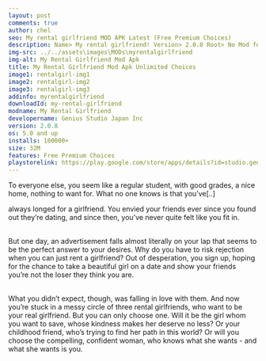 ```yaml
---
layout: post
comments: true
author: chel
seo: My rental girlfriend MOD APK Latest (Free Premium Choices) 
description: Name> My rental girlfriend! Version> 2.0.8 Root> No Mod features> Free Premium Choices Preview Tutorial Install> Install Steps> Download
img-src: ../../assets\images\MODs\myrentalgirlfriend
img-alt: My Rental Girlfriend Mod Apk
title: My Rental Girlfriend Mod Apk Unlimited Choices
image1: rentalgirl-img1
image2: rentalgirl-img2
image3: rentalgirl-img3
addinfo: myrentalgirlfriend
downloadId: my-rental-girlfriend
modname: My Rental Girlfriend
developername: Genius Studio Japan Inc
version: 2.0.8
os: 5.0 and up
installs: 100000+
size: 32M
features: Free Premium Choices
playstorelink: https://play.google.com/store/apps/details?id=studio.genius.rental
---
```

<p>To everyone else, you seem like a regular student, with good grades, a nice home, nothing to want for. What no one knows is that you’ve[..]


always longed for a girlfriend. You envied your friends ever since you found out they’re dating, and since then, you’ve never quite felt like you fit in.<br><br>

But one day, an advertisement falls almost literally on your lap that seems to be the perfect answer to your desires. Why do you have to risk rejection when you can just rent a girlfriend? Out of desperation, you sign up, hoping for the chance to take a beautiful girl on a date and show your friends you’re not the loser they think you are.<br><br>

What you didn’t expect, though, was falling in love with them. And now you’re stuck in a messy circle of three rental girlfriends, who want to be your real girlfriend. But you can only choose one. Will it be the girl whom you want to save, whose kindness makes her deserve no less? Or your childhood friend, who’s trying to find her path in this world? Or will you choose the compelling, confident woman, who knows what she wants - and what she wants is you.</p>
